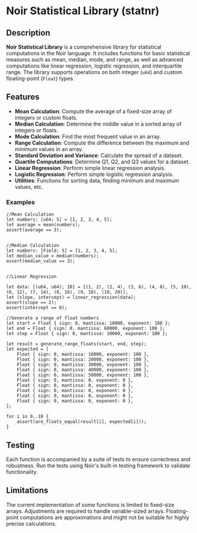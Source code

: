 # Noir Statistical Library (statnr)

## Description

**Noir Statistical Library** is a comprehensive library for statistical computations in the Noir language. It includes functions for basic statistical measures such as mean, median, mode, and range, as well as advanced computations like linear regression, logistic regression, and interquartile range. The library supports operations on both integer (`u64`) and custom floating-point (`Float`) types.

## Features

- **Mean Calculation**: Compute the average of a fixed-size array of integers or custom floats.
- **Median Calculation**: Determine the middle value in a sorted array of integers or floats.
- **Mode Calculation**: Find the most frequent value in an array.
- **Range Calculation**: Compute the difference between the maximum and minimum values in an array.
- **Standard Deviation and Variance**: Calculate the spread of a dataset.
- **Quartile Computations**: Determine Q1, Q2, and Q3 values for a dataset.
- **Linear Regression**: Perform simple linear regression analysis.
- **Logistic Regression**: Perform simple logistic regression analysis.
- **Utilities**: Functions for sorting data, finding minimum and maximum values, etc.


### Examples



```noir
//Mean Calculation
let numbers: [u64; 5] = [1, 2, 3, 4, 5];
let average = mean(numbers);
assert(average == 3);


//Median Calculation
let numbers: [Field; 5] = [1, 2, 3, 4, 5];
let median_value = median(numbers);
assert(median_value == 3);


//Linear Regression

let data: [(u64, u64); 10] = [(1, 2), (2, 4), (3, 6), (4, 8), (5, 10), (6, 12), (7, 14), (8, 16), (9, 18), (10, 20)];
let (slope, intercept) = linear_regression(data);
assert(slope == 2);
assert(intercept == 0);

//Generate a range of float numbers    
let start = Float { sign: 0, mantissa: 10000, exponent: 100 };
let end = Float { sign: 0, mantissa: 60000, exponent: 100 };
let step = Float { sign: 0, mantissa: 10000, exponent: 100 };

let result = generate_range_floats(start, end, step);
let expected = [
    Float { sign: 0, mantissa: 10000, exponent: 100 },
    Float { sign: 0, mantissa: 20000, exponent: 100 },
    Float { sign: 0, mantissa: 30000, exponent: 100 },
    Float { sign: 0, mantissa: 40000, exponent: 100 },
    Float { sign: 0, mantissa: 50000, exponent: 100 },
    Float { sign: 0, mantissa: 0, exponent: 0 },
    Float { sign: 0, mantissa: 0, exponent: 0 }, 
    Float { sign: 0, mantissa: 0, exponent: 0 },
    Float { sign: 0, mantissa: 0, exponent: 0 },
    Float { sign: 0, mantissa: 0, exponent: 0 },
];

for i in 0..10 {
    assert(are_floats_equal(result[i], expected[i]));
}

```
## Testing

Each function is accompanied by a suite of tests to ensure correctness and robustness. Run the tests using Noir's built-in testing framework to validate functionality.

## Limitations

The current implementation of some functions is limited to fixed-size arrays. Adjustments are required to handle variable-sized arrays. Floating-point computations are approximations and might not be suitable for highly precise calculations.
